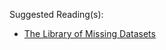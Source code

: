 Suggested Reading(s):
- [The Library of Missing Datasets](https://mimionuoha.com/the-library-of-missing-datasets)
